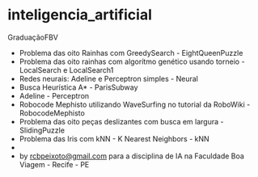inteligencia_artificial
=======================

GraduaçãoFBV

- Problema das oito Rainhas com GreedySearch - EightQueenPuzzle
- Problema das oito rainhas com algorítmo genético usando torneio - LocalSearch e LocalSearch1
- Redes neurais: Adeline e Perceptron simples - Neural
- Busca Heurística A* - ParisSubway
- Adeline - Perceptron
- Robocode Mephisto utilizando WaveSurfing no tutorial da RoboWiki - RobocodeMephisto
- Problema das oito peças deslizantes com busca em largura - SlidingPuzzle
- Problema das Iris com kNN - K Nearest Neighbors - kNN
- 
- by rcbpeixoto@gmail.com para a disciplina de IA na Faculdade Boa Viagem - Recife - PE
